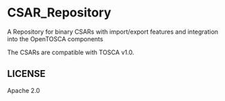 CSAR_Repository
===============

A Repository for binary CSARs with import/export features and integration into the OpenTOSCA components

The CSARs are compatible with TOSCA v1.0.

LICENSE
-------
Apache 2.0

